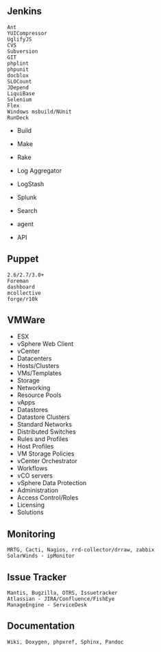 Jenkins
-------
    Ant
    YUICompressor
    UglifyJS
    CVS
    Subversion
    GIT
    phplint
    phpunit
    docblox
    SLOCount
    JDepend
    LiquiBase
    Selenium
    Flex
    Windows msbuild/NUnit
    RunDeck

* Build
 * Make
 * Rake

* Log Aggregator
 * LogStash

* Splunk
 * Search
 * agent
 * API

Puppet
------
    2.6/2.7/3.0+
    Foreman
    dashboard
    mcollective
    forge/r10k

VMWare
------
* ESX
* vSphere Web Client
* vCenter
 * Datacenters
 * Hosts/Clusters
 * VMs/Templates
 * Storage
 * Networking
 * Resource Pools
 * vApps
 * Datastores
 * Datastore Clusters
 * Standard Networks
 * Distributed Switches
* Rules and Profiles
 * Host Profiles
 * VM Storage Policies
* vCenter Orchestrator
 * Workflows
 * vCO servers
* vSphere Data Protection
* Administration
 * Access Control/Roles
 * Licensing
 * Solutions

Monitoring
----------
    MRTG, Cacti, Nagios, rrd-collector/drraw, zabbix
    SolarWinds - ipMonitor

Issue Tracker
-------------
    Mantis, Bugzilla, OTRS, Issuetracker
    Atlassian - JIRA/Confluence/FishEye
    ManageEngine - ServiceDesk
    
Documentation
-------------
    Wiki, Doxygen, phpxref, Sphinx, Pandoc

